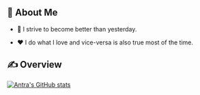 ## 👧 About Me

- 🌱 I strive to become better than yesterday.

- ❤️ I do what I love and vice-versa is also true most of the time.


## ✍ Overview
[![Antra's GitHub stats](https://github-readme-stats.vercel.app/api?username=mis-coder&show_icons=true&theme=dark)](https://github.com/mis-coder)



